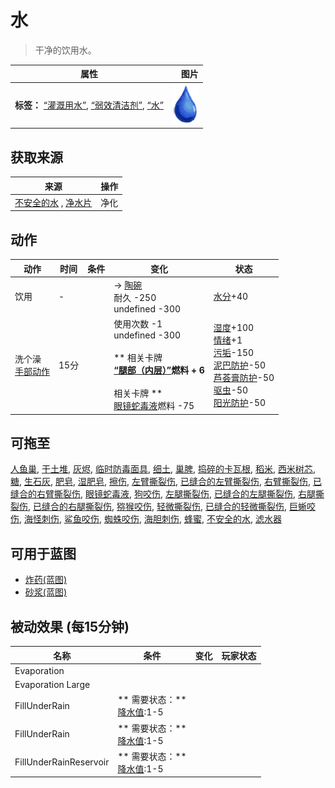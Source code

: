 # 水  
> 干净的饮用水。  
  
  属性  |   图片   
 ----  |  ----:   
 **标签：**	[“灌溉用水”](tag_WaterFresh.md), [“弱效清洁剂”](tag_CleanerWeak.md), [“水”](tag_WaterAny.md)  |  ![](Sprite/Thirst.png)   
  
## 获取来源  
来源  |  操作  
----  |  ----  
[不安全的水](LQ_WaterUnsafe.md) , [净水片](WaterPurificationTablets.md)  |  净化  
## 动作  
动作  |  时间  |  条件  |  变化  |  状态  
----  |  ----  |  ----  |  ----  |  ----  
饮用<br>  |  -  |    |  → [陶碗](ClayBowl.md)<br>耐久  -250<br>undefined  -300<br>  |  [水分](Hydration.md)+40  
洗个澡<br>[手部动作](HandAction.md)  |  15分  |    |  使用次数  -1<br>undefined  -300<br><br>** 相关卡牌 **<br>[“腿部（内层）”](tag_Clothing.md)燃料 + 6<br><br>** 相关卡牌 **<br>[眼镜蛇毒液](W_CobraSpit.md)燃料  -75<br>  |  [湿度](Wetness.md)+100<br>[情绪](Morale.md)+1<br>[污垢](Filth.md)-150<br>[泥巴防护](MudProtection.md)-50<br>[芦荟膏防护](AloeVeraGelProtection.md)-50<br>[驱虫](BugRepellentApplied.md)-50<br>[阳光防护](SunProtection.md)-50  
## 可拖至  
[人鱼巢](MermaidNest.md), [干土堆](DirtPile.md), [灰烬](Ash.md), [临时防毒面具](MaskMakeshift.md), [细土](FineDirt.md), [巢脾](BeeHoneycomb.md), [捣碎的卡瓦根](KavaRootGround.md), [稻米](RiceGrains.md), [西米树芯](SagoSawdust.md), [糖](Sugar.md), [生石灰](Quicklime.md), [肥皂](SoapDry.md), [湿肥皂](SoapWet.md), [擦伤](W_Abrasion.md), [左臂撕裂伤](W_ArmLacerationL.md), [已缝合的左臂撕裂伤](W_ArmLacerationLStitched.md), [右臂撕裂伤](W_ArmLacerationR.md), [已缝合的右臂撕裂伤](W_ArmLacerationRStitched.md), [眼镜蛇毒液](W_CobraSpit.md), [狗咬伤](W_DogBite.md), [左腿撕裂伤](W_LegLacerationL.md), [已缝合的左腿撕裂伤](W_LegLacerationLStitched.md), [右腿撕裂伤](W_LegLacerationR.md), [已缝合的右腿撕裂伤](W_LegLacerationRStitched.md), [猕猴咬伤](W_MacaqueBite.md), [轻微撕裂伤](W_MinorLaceration.md), [已缝合的轻微撕裂伤](W_MinorLacerationStitched.md), [巨蜥咬伤](W_MonitorBite.md), [海怪刺伤](W_SeahoundSting.md), [鲨鱼咬伤](W_SharkBite.md), [蜘蛛咬伤](W_SpiderBite.md), [海胆刺伤](W_UrchinWound.md), [蜂蜜](LQ_Honey.md), [不安全的水](LQ_WaterUnsafe.md), [滤水器](WaterFilter.md)  
## 可用于蓝图  
- [炸药(蓝图)](Bp_Dynamite.md)  
- [砂浆(蓝图)](Bp_Mortar.md)  
  
  
## 被动效果 (每15分钟)  
名称  |  条件  |  变化  |  玩家状态  
----  |  ----  |  ----  |  ----  
Evaporation  |    |    |    
Evaporation Large  |    |    |    
FillUnderRain  |  ** 需要状态：**<br>[降水值](RainValue.md):1-5  |    |    
FillUnderRain  |  ** 需要状态：**<br>[降水值](RainValue.md):1-5  |    |    
FillUnderRainReservoir  |  ** 需要状态：**<br>[降水值](RainValue.md):1-5  |    |    
